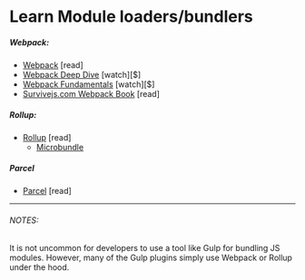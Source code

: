 # Learn Module loaders/bundlers

##### Webpack:

* [Webpack](https://webpack.js.org/guides/getting-started/) [read]
* [Webpack Deep Dive](https://frontendmasters.com/courses/webpack/) [watch][$]
* [Webpack Fundamentals](http://www.pluralsight.com/courses/webpack-fundamentals) [watch][$]
* [Survivejs.com Webpack Book](https://survivejs.com/webpack/introduction/) [read]

##### Rollup:

* [Rollup](http://rollupjs.org/guide/) [read]
    * [Microbundle](https://github.com/developit/microbundle)

##### Parcel

* [Parcel](https://parceljs.org/getting_started.html) [read]

***

###### NOTES:

It is not uncommon for developers to use a tool like Gulp for bundling JS modules. However, many of the Gulp plugins simply use Webpack or Rollup under the hood.






















 






